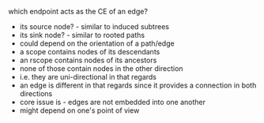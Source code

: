 
which endpoint acts as the CE of an edge?
- its source node? - similar to induced subtrees
- its sink node? - similar to rooted paths
- could depend on the orientation of a path/edge
- a scope contains nodes of its descendants
- an rscope contains nodes of its ancestors
- none of those contain nodes in the other direction
- i.e. they are uni-directional in that regards
- an edge is different in that regards since it
  provides a connection in both directions
- core issue is - edges are not embedded into one another
- might depend on one's point of view
